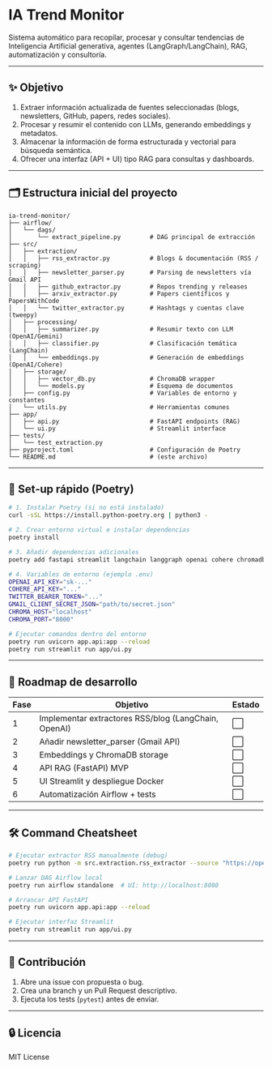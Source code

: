 # IA Trend Monitor

Sistema automático para recopilar, procesar y consultar tendencias de Inteligencia Artificial generativa, agentes (LangGraph/LangChain), RAG, automatización y consultoría.

---

## ✨ Objetivo

1. Extraer información actualizada de fuentes seleccionadas (blogs, newsletters, GitHub, papers, redes sociales).
2. Procesar y resumir el contenido con LLMs, generando embeddings y metadatos.
3. Almacenar la información de forma estructurada y vectorial para búsqueda semántica.
4. Ofrecer una interfaz (API + UI) tipo RAG para consultas y dashboards.

---

## 🗂️ Estructura inicial del proyecto

```
ia-trend-monitor/
├── airflow/
│   └── dags/
│       └── extract_pipeline.py        # DAG principal de extracción
├── src/
│   ├── extraction/
│   │   ├── rss_extractor.py           # Blogs & documentación (RSS / scraping)
│   │   ├── newsletter_parser.py       # Parsing de newsletters vía Gmail API
│   │   ├── github_extractor.py        # Repos trending y releases
│   │   ├── arxiv_extractor.py         # Papers científicos y PapersWithCode
│   │   └── twitter_extractor.py       # Hashtags y cuentas clave (tweepy)
│   ├── processing/
│   │   ├── summarizer.py              # Resumir texto con LLM (OpenAI/Gemini)
│   │   ├── classifier.py              # Clasificación temática (LangChain)
│   │   └── embeddings.py              # Generación de embeddings (OpenAI/Cohere)
│   ├── storage/
│   │   ├── vector_db.py               # ChromaDB wrapper
│   │   └── models.py                  # Esquema de documentos
│   ├── config.py                      # Variables de entorno y constantes
│   └── utils.py                       # Herramientas comunes
├── app/
│   ├── api.py                         # FastAPI endpoints (RAG)
│   └── ui.py                          # Streamlit interface
├── tests/
│   └── test_extraction.py
├── pyproject.toml                     # Configuración de Poetry
└── README.md                          # (este archivo)
```

---

## 🚀 Set‑up rápido (Poetry)

```bash
# 1. Instalar Poetry (si no está instalado)
curl -sSL https://install.python-poetry.org | python3 -

# 2. Crear entorno virtual e instalar dependencias
poetry install

# 3. Añadir dependencias adicionales
poetry add fastapi streamlit langchain langgraph openai cohere chromadb beautifulsoup4 tweepy airflow

# 4. Variables de entorno (ejemplo .env)
OPENAI_API_KEY="sk‑..."
COHERE_API_KEY="..."
TWITTER_BEARER_TOKEN="..."
GMAIL_CLIENT_SECRET_JSON="path/to/secret.json"
CHROMA_HOST="localhost"
CHROMA_PORT="8000"

# Ejecutar comandos dentro del entorno
poetry run uvicorn app.api:app --reload
poetry run streamlit run app/ui.py
```

---

## 📌 Roadmap de desarrollo

| Fase | Objetivo                                             | Estado |
| ---- | ---------------------------------------------------- | ------ |
| 1    | Implementar extractores RSS/blog (LangChain, OpenAI) | ⬜      |
| 2    | Añadir newsletter\_parser (Gmail API)                | ⬜      |
| 3    | Embeddings y ChromaDB storage                        | ⬜      |
| 4    | API RAG (FastAPI) MVP                                | ⬜      |
| 5    | UI Streamlit y despliegue Docker                     | ⬜      |
| 6    | Automatización Airflow + tests                       | ⬜      |

---

## 🛠️ Command Cheatsheet

```bash
# Ejecutar extractor RSS manualmente (debug)
poetry run python -m src.extraction.rss_extractor --source "https://openai.com/blog/rss"

# Lanzar DAG Airflow local
poetry run airflow standalone  # UI: http://localhost:8080

# Arrancar API FastAPI
poetry run uvicorn app.api:app --reload

# Ejecutar interfaz Streamlit
poetry run streamlit run app/ui.py
```

---

## 🤝 Contribución

1. Abre una issue con propuesta o bug.
2. Crea una branch y un Pull Request descriptivo.
3. Ejecuta los tests (`pytest`) antes de enviar.

---

## 🔒 Licencia

MIT License
